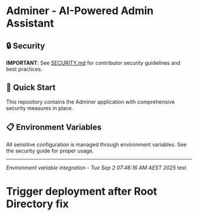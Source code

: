 # Adminer - AI-Powered Admin Assistant

## 🔒 Security

**IMPORTANT**: See [SECURITY.md](SECURITY.md) for contributor security guidelines and best practices.

## 🚀 Quick Start

This repository contains the Adminer application with comprehensive security measures in place.

## 📋 Environment Variables

All sensitive configuration is managed through environment variables. See the security guide for proper usage.

---

*Environment variable integration - Tue Sep  2 07:46:16 AM AEST 2025*
test
# Trigger deployment after Root Directory fix
